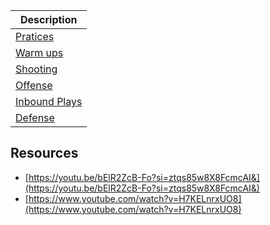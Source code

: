 | Description | 
| ----------- | 
| [Pratices](./practices/README.md) |
| [Warm ups](./drills/warmup.md) |
| [Shooting](./drills/shooting.md) |
| [Offense](./offense/offense.md) |
| [Inbound Plays](./inbound/inbounds.md) |
| [Defense](./defense/README.md) |

## Resources
- [https://youtu.be/bElR2ZcB-Fo?si=ztqs85w8X8FcmcAI&](https://youtu.be/bElR2ZcB-Fo?si=ztqs85w8X8FcmcAI&)
- [https://www.youtube.com/watch?v=H7KELnrxUO8](https://www.youtube.com/watch?v=H7KELnrxUO8)
